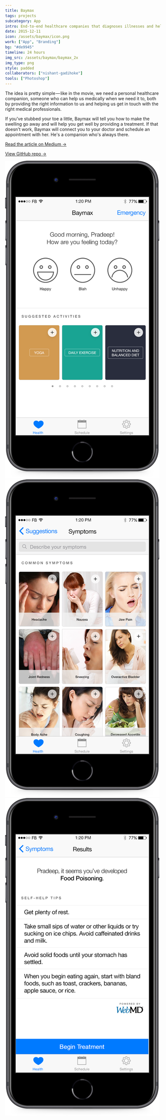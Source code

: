 ```yaml
---
title: Baymax
tags: projects
subcategory: App
intro: End-to-end healthcare companies that diagnoses illnesses and helps your recover, along with scheduling and appointments.
date: 2015-12-11
icon: /assets/baymax/icon.png
work: ["App", "Branding"]
bg: "#de9945"
timeline: 24 hours
img_src: /assets/baymax/baymax_2x
img_type: png
style: padded
collaborators: ["nishant-gadihoke"]
tools: ["Photoshop"]
---
```


The idea is pretty simple — like in the movie, we need a personal healthcare companion, someone who can help us medically when we need it to, both by providing the right information to us and helping us get in touch with the right medical professionals.

If you've stubbed your toe a little, Baymax will tell you how to make the swelling go away and will help you get well by providing a treatment. If that doesn't work, Baymax will connect you to your doctor and schedule an appointment with her. He's a companion who's always there.

[Read the article on Medium &rarr;](https://medium.com/@anandchowdhary/a-personal-healthcare-companion-who-lives-in-your-phone-1e946bd8553b)

[View GitHub repo &rarr;](https://github.com/AnandChowdhary/baymax)

<div class="three-images">
  <img alt="" src="/assets/baymax/1.png">
  <img alt="" src="/assets/baymax/2.png">
  <img alt="" src="/assets/baymax/3.png">
</div>

